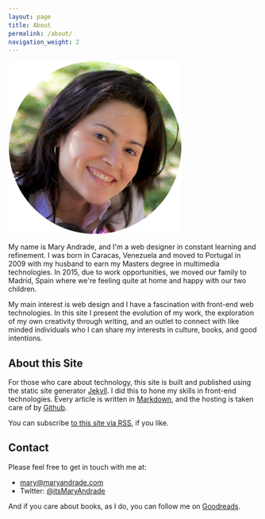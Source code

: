 ```yaml
---
layout: page
title: About
permalink: /about/
navigation_weight: 2
---
```


![Mary](/images/me.png)

My name is Mary Andrade, and I'm a web designer in constant learning and refinement. I was born in Caracas, Venezuela and moved to Portugal in 2009 with my husband to earn my Masters degree in multimedia technologies. In 2015, due to work opportunities, we moved our family to Madrid, Spain where we're feeling quite at home and happy with our two children.

My main interest is web design and I have a fascination with front-end web technologies. In this site I present the evolution of my work, the exploration of my own creativity through writing, and an outlet to connect with like minded individuals who I can share my interests in culture, books, and good intentions.


About this Site
---------------

For those who care about technology, this site is built and published using the static site generator [Jekyll][jekyll]. I did this to hone my skills in front-end technologies. Every article is written in [Markdown][markdown], and the hosting is taken care of by [Github][github].

You can subscribe [to this site via RSS][RSS], if you like.

Contact
-------

Please feel free to get in touch with me at:

- [mary@maryandrade.com][email]
- Twitter: [@itsMaryAndrade][twitter]

And if you care about books, as I do, you can follow me on [Goodreads][goodreads].


[jekyll]: http://jekyllrb.com
[markdown]: http://daringfireball.net/projects/markdown/
[RSS]: http://maryandrade.com/feed.xml
[email]: mailto:mary@maryandrade.com
[twitter]: http://twitter.com/itsmaryandrade
[github]: http://github.com
[goodreads]: https://www.goodreads.com/maryandrade
